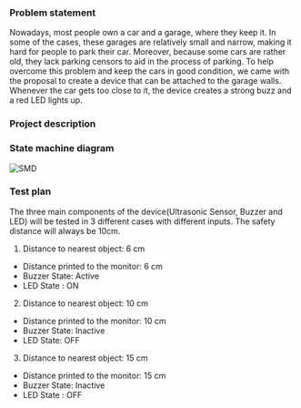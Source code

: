 ### Problem statement

Nowadays, most people own a car and a garage, where they keep it. In some of the cases, these garages are relatively small and narrow, making it hard for people to park their car. Moreover, because some cars are rather old, they lack parking censors to aid in the process of parking. To help overcome this problem and keep the cars in good condition, we came with the proposal to create a device that can be attached to the garage walls. Whenever the car gets too close to it, the device creates a strong buzz and a red LED lights up.

### Project description


### State machine diagram

![SMD](https://i.imgur.com/bHzlnTX.png)

### Test plan

The three main components of the device(Ultrasonic Sensor, Buzzer and LED) will be tested in 3 different cases with different inputs. The safety distance will always be 10cm.

1. Distance to nearest object: 6 cm
  * Distance printed to the monitor: 6 cm
  *	Buzzer State: Active    
  *	LED State : ON
2. Distance to nearest object: 10 cm
  * Distance printed to the monitor: 10 cm
  * Buzzer State: Inactive
  * LED State: OFF
3. Distance to nearest object: 15 cm
  * Distance printed to the monitor: 15 cm
  * Buzzer State: Inactive
  * LED State : OFF


